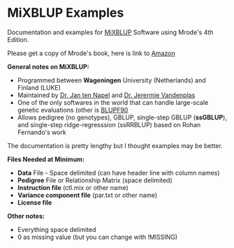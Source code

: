 # MiXBLUP Examples

Documentation and examples for [MiXBLUP](https://www.mixblup.eu/) Software using Mrode's 4th Edition. 

Please get a copy of Mrode's book, here is link to <a href="https://www.amazon.com/Linear-Models-Prediction-Genetic-Animals/dp/1800620489/ref=sr_1_1?crid=33JGPUS52K1UE&dib=eyJ2IjoiMSJ9.cgsmL0Fr1_dsmNh9rPNjhw.vmcwro4QogCZwkZPHJzZpKjGIsw_HCn-FWgd3NrPh_M&dib_tag=se&keywords=mrode+4th+edition+linear+models&qid=1723557770&sprefix=mrode+4th+edition+linear+models%2Caps%2C79&sr=8-1" target="_blank">Amazon</a>

**General notes on MiXBLUP:**

* Programmed between **Wageningen** University (Netherlands) and Finland (LUKE)
* Maintained by <a href="https://www.wur.nl/en/persons/jan-ten-napel-1.htm" target="_blank">Dr. Jan ten Napel</a> and <a href="https://research.wur.nl/en/persons/jeremie-vandenplas" target="_blank">Dr. Jerermie Vandenplas</a>
* One of the only softwares in the world that can handle large-scale genetic evaluations (other is <a href="https://nce.ads.uga.edu/wiki/doku.php?id=start" target="_blank">BLUPF90</a>
* Allows pedigree (no genotypes), GBLUP, single-step GBLUP (**ssGBLUP**), and single-step ridge-regresssion (ssRRBLUP) based on Rohan Fernando's work

The documentation is pretty lengthy but I thought examples may be better. 

**Files Needed at Minimum:**

* **Data** File - Space delimited (can have header line with column names)
* **Pedigree** File or Relationship Matrix (space delimited)
* **Instruction file** (ctl.mix or other name)
* **Variance component file** (par.txt or other name)
* **License file**

**Other notes:**

* Everything space delimited
* 0 as missing value (but you can change with !MISSING)



